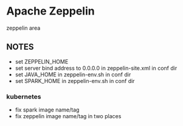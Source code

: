 # Apache Zeppelin
zeppelin area

## NOTES

- set ZEPPELIN_HOME
- set server bind address to 0.0.0.0 in zeppelin-site.xml in conf dir
- set JAVA_HOME in zeppelin-env.sh in conf dir
- set SPARK_HOME in zeppelin-env.sh in conf dir

### kubernetes

- fix spark image name/tag
- fix zeppelin image name/tag in two places
 
